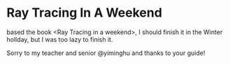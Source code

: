 # Ray Tracing In A Weekend
based the book &lt;Ray Tracing in a weekend>, I should finish it in the Winter hollday, but I was too lazy to finish it.

Sorry to my teacher and senior @yiminghu and thanks to your guide!
